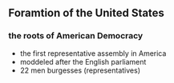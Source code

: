 ## **Foramtion of the United States**
### the roots of American Democracy

- the first representative assembly in America
- moddeled after the English parliament
- 22 men burgesses (representatives)
